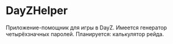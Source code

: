 # DayZHelper
Приложение-помощник для игры в DayZ.
Имеется генератор четырёхзначных паролей.
Планируется: калькулятор рейда.
